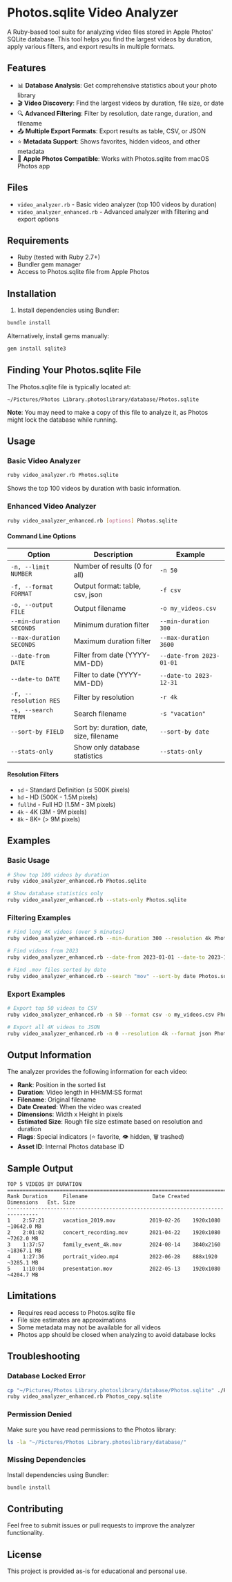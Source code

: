 # Photos.sqlite Video Analyzer

A Ruby-based tool suite for analyzing video files stored in Apple Photos' SQLite database. This tool helps you find the largest videos by duration, apply various filters, and export results in multiple formats.

## Features

- 📊 **Database Analysis**: Get comprehensive statistics about your photo library
- 🎬 **Video Discovery**: Find the largest videos by duration, file size, or date
- 🔍 **Advanced Filtering**: Filter by resolution, date range, duration, and filename
- 📤 **Multiple Export Formats**: Export results as table, CSV, or JSON
- ⭐ **Metadata Support**: Shows favorites, hidden videos, and other metadata
- 📱 **Apple Photos Compatible**: Works with Photos.sqlite from macOS Photos app

## Files

- `video_analyzer.rb` - Basic video analyzer (top 100 videos by duration)
- `video_analyzer_enhanced.rb` - Advanced analyzer with filtering and export options

## Requirements

- Ruby (tested with Ruby 2.7+)
- Bundler gem manager
- Access to Photos.sqlite file from Apple Photos

## Installation

1. Install dependencies using Bundler:
```bash
bundle install
```

Alternatively, install gems manually:
```bash
gem install sqlite3
```

## Finding Your Photos.sqlite File

The Photos.sqlite file is typically located at:
```
~/Pictures/Photos Library.photoslibrary/database/Photos.sqlite
```

**Note**: You may need to make a copy of this file to analyze it, as Photos might lock the database while running.

## Usage

### Basic Video Analyzer

```bash
ruby video_analyzer.rb Photos.sqlite
```

Shows the top 100 videos by duration with basic information.

### Enhanced Video Analyzer

```bash
ruby video_analyzer_enhanced.rb [options] Photos.sqlite
```

#### Command Line Options

| Option | Description | Example |
|--------|-------------|---------|
| `-n, --limit NUMBER` | Number of results (0 for all) | `-n 50` |
| `-f, --format FORMAT` | Output format: table, csv, json | `-f csv` |
| `-o, --output FILE` | Output filename | `-o my_videos.csv` |
| `--min-duration SECONDS` | Minimum duration filter | `--min-duration 300` |
| `--max-duration SECONDS` | Maximum duration filter | `--max-duration 3600` |
| `--date-from DATE` | Filter from date (YYYY-MM-DD) | `--date-from 2023-01-01` |
| `--date-to DATE` | Filter to date (YYYY-MM-DD) | `--date-to 2023-12-31` |
| `-r, --resolution RES` | Filter by resolution | `-r 4k` |
| `-s, --search TERM` | Search filename | `-s "vacation"` |
| `--sort-by FIELD` | Sort by: duration, date, size, filename | `--sort-by date` |
| `--stats-only` | Show only database statistics | `--stats-only` |

#### Resolution Filters

- `sd` - Standard Definition (≤ 500K pixels)
- `hd` - HD (500K - 1.5M pixels)
- `fullhd` - Full HD (1.5M - 3M pixels)
- `4k` - 4K (3M - 9M pixels)
- `8k` - 8K+ (> 9M pixels)

## Examples

### Basic Usage
```bash
# Show top 100 videos by duration
ruby video_analyzer_enhanced.rb Photos.sqlite

# Show database statistics only
ruby video_analyzer_enhanced.rb --stats-only Photos.sqlite
```

### Filtering Examples
```bash
# Find long 4K videos (over 5 minutes)
ruby video_analyzer_enhanced.rb --min-duration 300 --resolution 4k Photos.sqlite

# Find videos from 2023
ruby video_analyzer_enhanced.rb --date-from 2023-01-01 --date-to 2023-12-31 Photos.sqlite

# Find .mov files sorted by date
ruby video_analyzer_enhanced.rb --search "mov" --sort-by date Photos.sqlite
```

### Export Examples
```bash
# Export top 50 videos to CSV
ruby video_analyzer_enhanced.rb -n 50 --format csv -o my_videos.csv Photos.sqlite

# Export all 4K videos to JSON
ruby video_analyzer_enhanced.rb -n 0 --resolution 4k --format json Photos.sqlite
```

## Output Information

The analyzer provides the following information for each video:

- **Rank**: Position in the sorted list
- **Duration**: Video length in HH:MM:SS format
- **Filename**: Original filename
- **Date Created**: When the video was created
- **Dimensions**: Width x Height in pixels
- **Estimated Size**: Rough file size estimate based on resolution and duration
- **Flags**: Special indicators (⭐ favorite, 👁 hidden, 🗑 trashed)
- **Asset ID**: Internal Photos database ID

## Sample Output

```
TOP 5 VIDEOS BY DURATION
================================================================================
Rank Duration     Filename                     Date Created  Dimensions   Est. Size
--------------------------------------------------------------------------------
1    2:57:21      vacation_2019.mov           2019-02-26    1920x1080    ~10642.0 MB
2    2:01:02      concert_recording.mov       2021-04-22    1920x1080    ~7262.0 MB
3    1:37:57      family_event_4k.mov         2024-08-14    3840x2160    ~18367.1 MB
4    1:27:36      portrait_video.mp4          2022-06-28    888x1920     ~3285.1 MB
5    1:10:04      presentation.mov            2022-05-13    1920x1080    ~4204.7 MB
```

## Limitations

- Requires read access to Photos.sqlite file
- File size estimates are approximations
- Some metadata may not be available for all videos
- Photos app should be closed when analyzing to avoid database locks

## Troubleshooting

### Database Locked Error
```bash
cp "~/Pictures/Photos Library.photoslibrary/database/Photos.sqlite" ./Photos_copy.sqlite
ruby video_analyzer_enhanced.rb Photos_copy.sqlite
```

### Permission Denied
Make sure you have read permissions to the Photos library:
```bash
ls -la "~/Pictures/Photos Library.photoslibrary/database/"
```

### Missing Dependencies
Install dependencies using Bundler:
```bash
bundle install
```

## Contributing

Feel free to submit issues or pull requests to improve the analyzer functionality.

## License

This project is provided as-is for educational and personal use.
